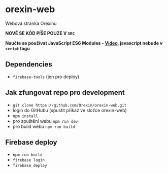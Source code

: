 # orexin-web

Webová stránka Orexinu

**NOVĚ SE KÓD PÍŠE POUZE V `SRC`**

**Naučte se používat JavaScript ES6 Modules - [Video](https://www.youtube.com/watch?v=cRHQNNcYf6s), javascript nebude v `script` tagu**

## Dependencies
- `firebase-tools` (jen pro deploy)

## Jak zfungovat repo pro development
- `git clone https://github.com/Orexin/orexin-web.git`
- login do GitHubu (spustit příkaz ve složce orexin-web)
- `npm install`
- pro spuštění webu `npm run dev` 
- pro build webu `npm run build`

## Firebase deploy
- `npm run build`
- `firebase login`
- `firebase deploy`